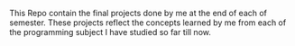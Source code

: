 This Repo contain the final projects done by me at the end of each of semester. These projects reflect the concepts learned by me from each of the programming subject I have studied so far till now.
